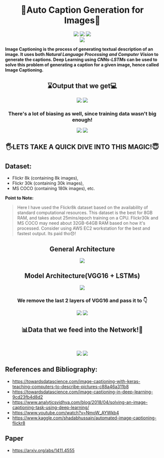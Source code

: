 # <div align="center"> 🤖Auto Caption Generation for Images📸
<p align='center'> 
 <img src="https://img.shields.io/badge/-Auto Image2Caption-brightgreen?style=for-the-badge" />
 <img src="https://forthebadge.com/images/badges/built-with-love.svg" />
 <img src="https://img.shields.io/badge/-By%20Swarnabha%20Das-yellow?style=for-the-badge" /><br>
 <img src="http://ForTheBadge.com/images/badges/made-with-python.svg"/>
</p>
</div>

**Image Captioning is the process of generating textual description of an image. It uses both *Natural Language Processing and Computer Vision* to generate the captions. Deep Learning using *CNNs-LSTMs* can be used to solve this problem of generating a caption for a given image, hence called Image Captioning.**

## <div align="center"> ⌛Output that we get💻
<p align='center'> 
 <img src="https://github.com/sd2001/Auto-Image2Caption/blob/main/correct1.png" />
 <img src="https://github.com/sd2001/Auto-Image2Caption/blob/main/correct2.png" /> 
</p>
</div> 

### <div align="center"> There's a lot of biasing as well, since training data wasn't big enough!</div>

<p align='center'> 
 <img src="https://github.com/sd2001/Auto-Image2Caption/blob/main/bias1.png" />
 <img src="https://github.com/sd2001/Auto-Image2Caption/blob/main/bias2.png" /> 
</p>
 
 ## <div align="center"> 🖐️LETS TAKE A QUICK DIVE INTO THIS MAGIC!😇</div>

## Dataset:
- Flickr 8k (containing 8k images), 
- Flickr 30k (containing 30k images), 
- MS COCO (containing 180k images), etc.

**Point to Note:**
> Here I have used the Flickr8k dataset based on the availability of standard computational resources. This dataset is the best for 8GB RAM, and takes about 25mins/epoch training on a CPU. 
  Flickr30k and MS COCO may need about 32GB-64GB RAM based on how it's processed. Consider using AWS EC2 workstation for the best and fastest output. Its paid tho😞!
  
## <div align="center">General Architecture
<p align='center'> 
 <img src="https://github.com/sd2001/Auto-Image2Caption/blob/main/model.png" /> 
</p>
  </div>

## <div align="center"> Model Architecture(VGG16 + LSTMs)
<p align='center'> 
 <img src="https://github.com/sd2001/Auto-Image2Caption/blob/main/vgg16.png" /></p>
</div>

### <div align="center"> We remove the last 2 layers of VGG16 and pass it to 👇 
 
 <p align='center'> 
 <img src="https://github.com/sd2001/Auto-Image2Caption/blob/main/lstm.png" />
 <img src="https://github.com/sd2001/Auto-Image2Caption/blob/main/summary.png" />
</p>
</div>

## <div align="center"> 📊Data that we feed into the Network!📁
  <br><p align='center'>
  <img src="https://github.com/sd2001/Auto-Image2Caption/blob/main/encoded.png" />
  <img src="https://github.com/sd2001/Auto-Image2Caption/blob/main/flow.png" />
  </p>  
 </div>
 
 ## References and Bibliography:
- https://towardsdatascience.com/image-captioning-with-keras-teaching-computers-to-describe-pictures-c88a46a311b8
- https://towardsdatascience.com/image-captioning-in-deep-learning-9cd23fb4d8d2
- https://www.analyticsvidhya.com/blog/2018/04/solving-an-image-captioning-task-using-deep-learning/
- https://www.youtube.com/watch?v=NmoW_AYWkb4
- https://www.kaggle.com/shadabhussain/automated-image-captioning-flickr8

## Paper
- https://arxiv.org/abs/1411.4555
 
 
